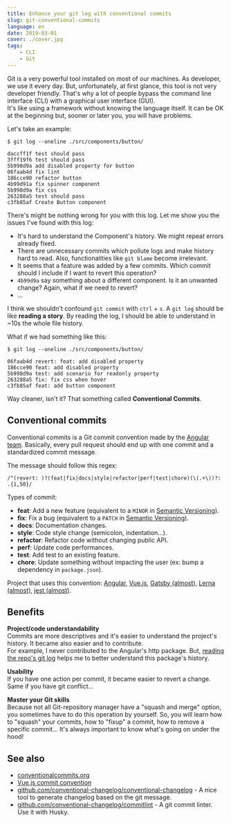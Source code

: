 ```yaml
---
title: Enhance your git log with conventional commits
slug: git-conventional-commits
language: en
date: 2019-03-01
cover: ./cover.jpg
tags: 
    - CLI
    - Git
---
```


Git is a very powerful tool installed on most of our machines. As developer, we use it every day. But, unfortunately, at first glance, this tool is not very developer friendly. That's why a lot of people bypass the command line interface (CLI) with a graphical user interface (GUI).  
It's like using a framework without knowing the language itself. It can be OK at the beginning but, sooner or later you, you will have problems. 

Let's take an example:

```
$ git log --oneline ./src/components/button/

daccff1f test should pass
3fff19f6 test should pass
5b998d9a add disabled property for button
06faab4d fix lint
186cce90 refactor button
4b99d91a fix spinner component
5b998d9a fix css
263288a5 test should pass
c3fb85af Create Button component
```

There's might be nothing wrong for you with this log. Let me show you the issues I've found with this log:
* It's hard to understand the Component's history. We might repeat errors already fixed.
* There are unnecessary commits which pollute logs and make history hard to read. Also, functionalities like `git blame` become irrelevant.
* It seems that a feature was added by a few commits. Which commit should I include if I want to revert this operation?
* `4b99d9a` say something about a different component. Is it an unwanted change? Again, what if we need to revert?
* ...

I think we shouldn't confound `git commit` with `ctrl` + `s`. A `git log` should be like **reading a story**. By reading the log, I should be able to understand in ~10s the whole file history.

What if we had something like this:

```
$ git log --oneline ./src/components/button/

06faab4d revert: feat: add disabled property
186cce90 feat: add disabled property
5b998d9a test: add scenario for readonly property
263288a5 fix: fix css when hover
c3fb85af feat: add button component
```

Way cleaner, isn't it?
That something called **Conventional Commits**.


## Conventional commits

Conventional commits is a Git commit convention made by the [Angular team](https://github.com/angular/angular/blob/master/CONTRIBUTING.md#commit). Basically, every pull request should end up with one commit and a standardized commit message.

The message should follow this regex:
```
/^(revert: )?(feat|fix|docs|style|refactor|perf|test|chore)(\(.+\))?: .{1,50}/
```

Types of commit:

* **feat**: Add a new feature (equivalent to a `MINOR` in [Semantic Versioning](https://semver.org)).
* **fix**: Fix a bug (equivalent to a `PATCH` in [Semantic Versioning](https://semver.org)).
* **docs**: Documentation changes.
* **style**: Code style change (semicolon, indentation...).
* **refactor**: Refactor code without changing public API.
* **perf**: Update code performances.
* **test**: Add test to an existing feature.
* **chore**: Update something without impacting the user (ex: bump a dependency in `package.json`).


Project that uses this convention: [Angular](https://github.com/angular/angular), [Vue.js](https://github.com/vuejs/vue), [Gatsby (almost)](https://github.com/gatsbyjs/gatsby), [Lerna (almost)](https://github.com/lerna/lerna), [jest (almost)](https://github.com/facebook/jest).


## Benefits 

**Project/code understandability**  
Commits are more descriptives and it's easier to understand the project's history. It became also easier and to contribute.  
For example, I never contributed to the Angular's http package. But, [reading the repo's git log](https://github.com/angular/angular/commits/master/packages/http) helps me to better understand this package's history.

**Usability**  
If you have one action per commit, it became easier to revert a change. Same if you have git conflict...

**Master your Git skills**  
Because not all Git-repository manager have a "squash and merge" option, you sometimes have to do this operation by yourself. So, you will learn how to "squash" your commits, how to "fixup" a commit, how to remove a specific commit...
It's always important to know what's going on under the hood!


## See also

* [conventionalcommits.org](https://www.conventionalcommits.org/en/v1.0.0-beta.2/)
* [Vue.js commit convention](https://github.com/vuejs/vue/blob/dev/.github/COMMIT_CONVENTION.md)
* [github.com/conventional-changelog/conventional-changelog](https://github.com/conventional-changelog/conventional-changelog/tree/master/packages/conventional-changelog-angular) - A nice tool to generate changelog based on the git message.
* [github.com/conventional-changelog/commitlint](https://github.com/conventional-changelog/commitlint) - A git commit linter. Use it with Husky.